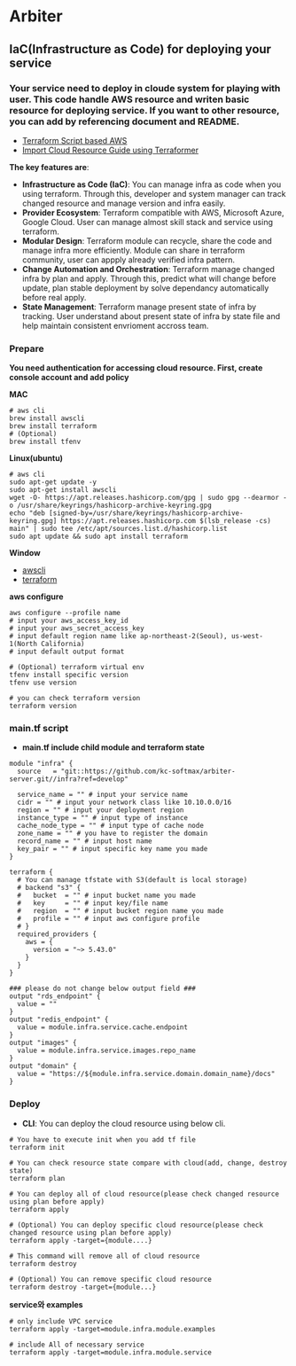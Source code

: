 <!-- ### 개발용 환경 변수 설정 방법

`.local.sample.env` 파일을 참고하여 `.local.env` 파일을 만든다.

### pytest 실행 방법

```bash
## 프로젝트 루트 디렉토리에서
## 전체 테스트(test_*.py) 실행
$ pytest
## 특정 폴더
$ pytest tests/auth/
## 특정 파일
$ pytest tests/auth/test_service.py
## 특정 class
$  pytest tests/auth/test_service.py::TestUserService
## 특정 fuction
$  pytest tests/auth/test_service. py::TestUserService::test_register_user_by_device_id
## print 문 출력
$ pytest -s
``` -->
# Arbiter

## IaC(Infrastructure as Code) for deploying your service
### Your service need to deploy in cloude system for playing with user. This code handle AWS resource and writen basic resource for deploying service. If you want to other resource, you can add by referencing document and README.
- [Terraform Script based AWS](https://registry.terraform.io/providers/hashicorp/aws/latest/docs)
- [Import Cloud Resource Guide using Terraformer](https://github.com/GoogleCloudPlatform/terraformer/blob/master/docs/aws.md)

**The key features are**:
- **Infrastructure as Code (IaC)**:
You can manage infra as code when you using terraform. Through this, developer and system manager can track changed resource and manage version and infra easily.
- **Provider Ecosystem**:
Terraform compatible with AWS, Microsoft Azure, Google Cloud. User can manage almost skill stack and service using terraform.
- **Modular Design**:
Terraform module can recycle, share the code and manage infra more efficiently. Module can share in terraform community, user can appply already verified infra pattern.
- **Change Automation and Orchestration**:
Terraform manage changed infra by plan and apply. Through this, predict what will change before update, plan stable deployment by solve dependancy automatically before real apply.
- **State Management**:
Terraform manage present state of infra by tracking. User understand about present state of infra by state file and help maintain consistent envrioment accross team.

### Prepare
**You need authentication for accessing cloud resource. First, create console account and add policy**

**MAC**
```shell
# aws cli
brew install awscli
brew install terraform
# (Optional)
brew install tfenv
```

**Linux(ubuntu)**
```shell
# aws cli
sudo apt-get update -y
sudo apt-get install awscli
wget -O- https://apt.releases.hashicorp.com/gpg | sudo gpg --dearmor -o /usr/share/keyrings/hashicorp-archive-keyring.gpg
echo "deb [signed-by=/usr/share/keyrings/hashicorp-archive-keyring.gpg] https://apt.releases.hashicorp.com $(lsb_release -cs) main" | sudo tee /etc/apt/sources.list.d/hashicorp.list
sudo apt update && sudo apt install terraform
```

**Window**
- [awscli](https://docs.aws.amazon.com/ko_kr/cli/latest/userguide/getting-started-install.html)
- [terraform](https://developer.hashicorp.com/terraform/install#windows)

**aws configure**
```shell
aws configure --profile name
# input your aws_access_key_id
# input your aws_secret_access_key
# input default region name like ap-northeast-2(Seoul), us-west-1(North California)
# input default output format

# (Optional) terraform virtual env
tfenv install specific version
tfenv use version

# you can check terraform version
terraform version
```

### main.tf script
- **main.tf include child module and terraform state**
```hcl
module "infra" {
  source   = "git::https://github.com/kc-softmax/arbiter-server.git//infra?ref=develop"

  service_name = "" # input your service name
  cidr = "" # input your network class like 10.10.0.0/16
  region = "" # input your deployment region
  instance_type = "" # input type of instance
  cache_node_type = "" # input type of cache node
  zone_name = "" # you have to register the domain
  record_name = "" # input host name
  key_pair = "" # input specific key name you made
}

terraform {
  # You can manage tfstate with S3(default is local storage)
  # backend "s3" {
  #   bucket  = "" # input bucket name you made
  #   key     = "" # input key/file name
  #   region  = "" # input bucket region name you made
  #   profile = "" # input aws configure profile
  # }
  required_providers {
    aws = {
      version = "~> 5.43.0"
    }
  }
}

### please do not change below output field ###
output "rds_endpoint" {
  value = ""
}
output "redis_endpoint" {
  value = module.infra.service.cache.endpoint
}
output "images" {
  value = module.infra.service.images.repo_name
}
output "domain" {
  value = "https://${module.infra.service.domain.domain_name}/docs"
}
```

### Deploy
- **CLI**: You can deploy the cloud resource using below cli.
```shell
# You have to execute init when you add tf file
terraform init

# You can check resource state compare with cloud(add, change, destroy state)
terraform plan

# You can deploy all of cloud resource(please check changed resource using plan before apply)
terraform apply

# (Optional) You can deploy specific cloud resource(please check changed resource using plan before apply)
terraform apply -target={module....}

# This command will remove all of cloud resource
terraform destroy 

# (Optional) You can remove specific cloud resource
terraform destroy -target={module...}
```

**service와 examples**
```shell
# only include VPC service
terraform apply -target=module.infra.module.examples

# include All of necessary service
terraform apply -target=module.infra.module.service
```
